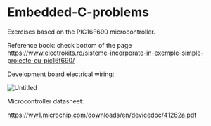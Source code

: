 # Embedded-C-problems

Exercises based on the PIC16F690 microcontroller. 

Reference book: check bottom of the page https://www.electrokits.ro/sisteme-incorporate-in-exemple-simple-proiecte-cu-pic16f690/

Development board electrical wiring:

![Untitled](https://github.com/codrinalisaru/Embedded-C-problems/assets/94629883/d57fa0b1-51c7-4e30-bed9-eb8e8ed80d08)


Microcontroller datasheet:

https://ww1.microchip.com/downloads/en/devicedoc/41262a.pdf 

